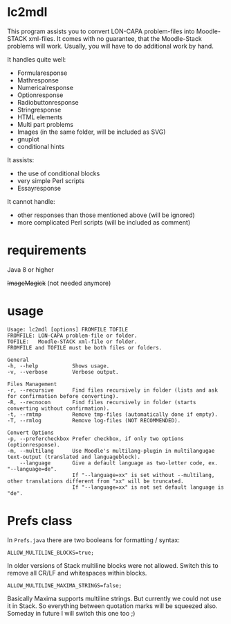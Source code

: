 # lc2mdl
This program assists you to convert LON-CAPA problem-files into Moodle-STACK xml-files. It comes with no guarantee, that the Moodle-Stack problems will work. Usually, you will have to do additional work by hand.

It handles quite well:
* Formularesponse
* Mathresponse
* Numericalresponse
* Optionresponse
* Radiobuttonresponse
* Stringresponse
* HTML elements
* Multi part problems
* Images (in the same folder, will be included as SVG)
* gnuplot
* conditional hints

It assists:
* the use of conditional blocks
* very simple Perl scripts
* Essayresponse

It cannot handle:
* other responses than those mentioned above (will be ignored)
* more complicated Perl scripts (will be included as comment)

# requirements
Java 8 or higher

~~ImageMagick~~ (not needed anymore)

# usage
```
Usage: lc2mdl [options] FROMFILE TOFILE
FROMFILE: LON-CAPA problem-file or folder.
TOFILE:   Moodle-STACK xml-file or folder.
FROMFILE and TOFILE must be both files or folders.

General
-h, --help           Shows usage.
-v, --verbose        Verbose output.

Files Management
-r, --recursive      Find files recursively in folder (lists and ask for confirmation before converting).
-R, --recnocon       Find files recursively in folder (starts converting without confirmation).
-t, --rmtmp          Remove tmp-files (automatically done if empty).
-T, --rmlog          Remove log-files (NOT RECOMMENDED).

Convert Options
-p, --prefercheckbox Prefer checkbox, if only two options (optionresponse).
-m, --multilang      Use Moodle's multilang-plugin in multilangugae text-output (translated and languageblock).
    --language       Give a default language as two-letter code, ex. "--language=de".
   	                 If "--language=xx" is set without --multilang, other translations different from "xx" will be truncated.
   	                 If "--language=xx" is not set default language is "de".
```
# Prefs class
In `Prefs.java` there are two booleans for formatting / syntax:
```
ALLOW_MULTILINE_BLOCKS=true;
```
In older versions of Stack multiline blocks were not allowed. 
Switch this to remove all CR/LF and whitespaces within blocks.

```
ALLOW_MULTILINE_MAXIMA_STRINGS=false;
```
Basically Maxima supports multiline strings. 
But currently we could not use it in Stack.
So everything between quotation marks will be squeezed also.
Someday in future I will switch this one too ;)
